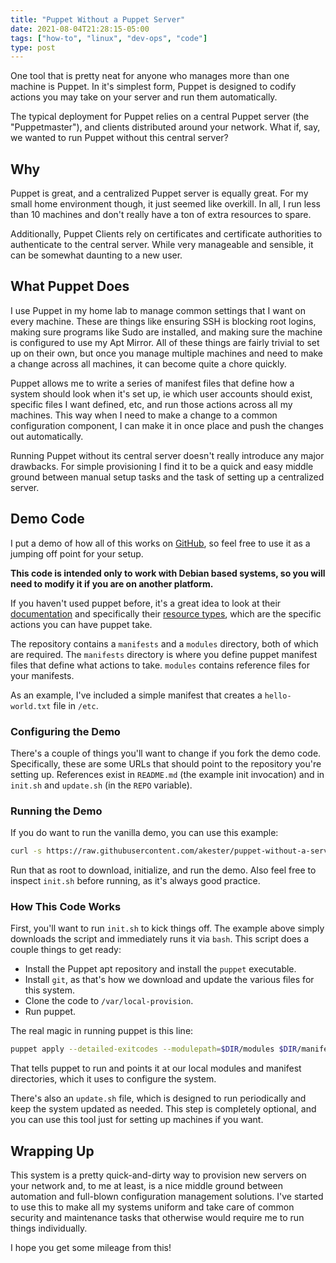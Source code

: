```yaml
---
title: "Puppet Without a Puppet Server"
date: 2021-08-04T21:28:15-05:00
tags: ["how-to", "linux", "dev-ops", "code"]
type: post
---
```


One tool that is pretty neat for anyone who manages more than one machine is
Puppet.  In it's simplest form, Puppet is designed to codify actions you may
take on your server and run them automatically.

The typical deployment for Puppet relies on a central Puppet server (the
"Puppetmaster"), and clients distributed around your network.  What if, say, we
wanted to run Puppet without this central server?

## Why

Puppet is great, and a centralized Puppet server is equally great.  For my small
home environment though, it just seemed like overkill.  In all, I run less than
10 machines and don't really have a ton of extra resources to spare.

Additionally, Puppet Clients rely on certificates and certificate authorities to
authenticate to the central server.  While very manageable and sensible, it can
be somewhat daunting to a new user.

## What Puppet Does

I use Puppet in my home lab to manage common settings that I want on every
machine.  These are things like ensuring SSH is blocking root logins, making
sure programs like Sudo are installed, and making sure the machine is configured
to use my Apt Mirror.  All of these things are fairly trivial to set up on their
own, but once you manage multiple machines and need to make a change across all
machines, it can become quite a chore quickly.

Puppet allows me to write a series of manifest files that define how a system
should look when it's set up, ie which user accounts should exist, specific
files I want defined, etc, and run those actions across all my machines.  This
way when I need to make a change to a common configuration component, I can make
it in once place and push the changes out automatically.

Running Puppet without its central server doesn't really introduce any major
drawbacks.  For simple provisioning I find it to be a quick and easy middle
ground between manual setup tasks and the task of setting up a centralized
server.

## Demo Code

I put a demo of how all of this works on
[GitHub](https://github.com/akester/puppet-without-a-server), so feel free to
use it as a jumping off point for your setup.

**This code is intended only to work with Debian based systems, so you will need
to modify it if you are on another platform.**

If you haven't used puppet before, it's a great idea to look at their
[documentation](https://puppet.com/docs/puppet/7/puppet_index.html) and
specifically their [resource
types](https://puppet.com/docs/puppet/7/resource_types.html), which are the
specific actions you can have puppet take.

The repository contains a `manifests` and a `modules` directory, both of which
are required.  The `manifests` directory is where you define puppet manifest
files that define what actions to take.  `modules` contains reference files for
your manifests.

As an example, I've included a simple manifest that creates a `hello-world.txt`
file in `/etc`.

### Configuring the Demo

There's a couple of things you'll want to change if you fork the demo code.
Specifically, these are some URLs that should point to the repository you're
setting up.  References exist in `README.md` (the example init invocation) and
in `init.sh` and `update.sh` (in the `REPO` variable).

### Running the Demo

If you do want to run the vanilla demo, you can use this example:

```bash
curl -s https://raw.githubusercontent.com/akester/puppet-without-a-server/master/init.sh | bash
```

Run that as root to download, initialize, and run the demo.  Also feel free to
inspect `init.sh` before running, as it's always good practice.

### How This Code Works

First, you'll want to run `init.sh` to kick things off.  The example above
simply downloads the script and immediately runs it via `bash`.  This script
does a couple things to get ready:

* Install the Puppet apt repository and install the `puppet` executable.
* Install `git`, as that's how we download and update the various files for this
  system.
* Clone the code to `/var/local-provision`.
* Run puppet.

The real magic in running puppet is this line:

```bash
puppet apply --detailed-exitcodes --modulepath=$DIR/modules $DIR/manifests
```

That tells puppet to run and points it at our local modules and manifest
directories, which it uses to configure the system.

There's also an `update.sh` file, which is designed to run periodically and keep
the system updated as needed.  This step is completely optional, and you can use
this tool just for setting up machines if you want.

## Wrapping Up

This system is a pretty quick-and-dirty way to provision new servers on your
network and, to me at least, is a nice middle ground between automation and
full-blown configuration management solutions.  I've started to use this to make
all my systems uniform and take care of common security and maintenance tasks
that otherwise would require me to run things individually.

I hope you get some mileage from this!
